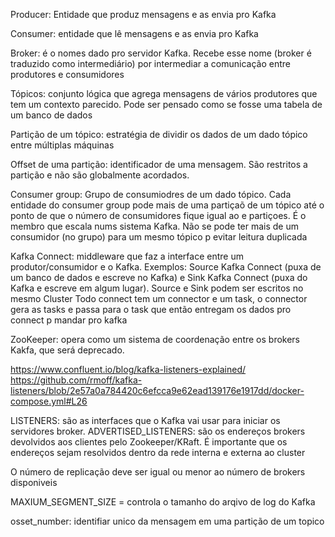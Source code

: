 Producer: Entidade que produz mensagens e as envia pro Kafka

Consumer: entidade que lê mensagens e as envia pro Kafka

Broker: é o nomes dado pro servidor Kafka. Recebe esse nome (broker é traduzido como intermediário) por intermediar a comunicação entre produtores e consumidores

Tópicos: conjunto lógica que agrega mensagens de vários produtores que tem um contexto parecido. Pode ser pensado como se fosse uma tabela de um banco de dados

Partição de um tópico: estratégia de dividir os dados de um dado tópico entre múltiplas máquinas

Offset de uma partição: identificador de uma mensagem. São restritos a partição e não são globalmente acordados.

Consumer group: Grupo de consumiodres de um dado tópico. Cada entidade do consumer group pode mais de uma partiçaõ de um tópico até o ponto de que o número de consumidores fique igual ao e partiçoes. É o membro que escala nums sistema Kafka. Não se pode ter mais de um consumidor (no grupo) para um mesmo tópico p evitar leitura duplicada

Kafka Connect: middleware que faz a interface entre um produtor/consumidor e o Kafka. Exemplos: Source Kafka Connect (puxa de um banco de dados e escreve no Kafka) e Sink Kafka Connect (puxa do Kafka e escreve em algum lugar).
Source e Sink podem ser escritos no mesmo Cluster
Todo connect tem um connector e um task, o connector gera as tasks e passa para o task que então entregam os dados pro connect p mandar pro kafka



ZooKeeper: opera como um sistema de coordenação entre os brokers Kakfa, que será deprecado.

https://www.confluent.io/blog/kafka-listeners-explained/
https://github.com/rmoff/kafka-listeners/blob/2e57a0a784420c6efcca9e62ead139176e1917dd/docker-compose.yml#L26

LISTENERS: são as interfaces que o Kafka vai usar para iniciar os servidores broker.
ADVERTISED_LISTENERS: são os endereços brokers devolvidos aos clientes pelo Zookeeper/KRaft. É importante que os endereços sejam resolvidos dentro da rede interna e externa ao cluster



O número de replicação deve ser igual ou menor ao número de brokers disponiveis

MAXIUM_SEGMENT_SIZE = controla o tamanho do arqivo de log do Kafka

osset_number: identifiar unico da mensagem em uma partição de um topico